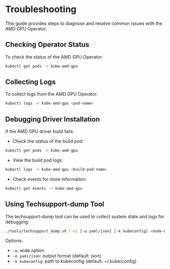 # Troubleshooting

This guide provides steps to diagnose and resolve common issues with the AMD GPU Operator.

## Checking Operator Status

To check the status of the AMD GPU Operator:

```bash
kubectl get pods -n kube-amd-gpu
```

## Collecting Logs

To collect logs from the AMD GPU Operator:

```bash
kubectl logs -n kube-amd-gpu <pod-name>
```

## Debugging Driver Installation

If the AMD GPU driver build fails:

- Check the status of the build pod:

```bash
kubectl get pods -n kube-amd-gpu
```

- View the build pod logs:

```bash
kubectl logs -n kube-amd-gpu <build-pod-name>
```

- Check events for more information:

```bash
kubectl get events -n kube-amd-gpu
```

## Using Techsupport-dump Tool

The techsupport-dump tool can be used to collect system state and logs for debugging:

```bash
./tools/techsupport_dump.sh [-w] [-o yaml/json] [-k kubeconfig] <node-name/all>
```

Options:

- `-w`: wide option
- `-o yaml/json`: output format (default: json)
- `-k kubeconfig`: path to kubeconfig (default: ~/.kube/config)
